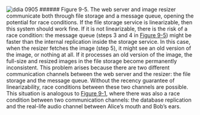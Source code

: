 ![ddia 0905](assets/ddia_0905.png) ###### Figure 9-5. The web server and image resizer communicate both through file storage and a message queue, opening the potential for race conditions. If the file storage service is linearizable, then this system should work fine. If it is not
linearizable, there is the risk of a race condition: the message queue (steps 3 and 4 in
[Figure 9-5](#fig_consistency_thumbnailer)) might be faster than the internal replication inside the storage
service. In this case, when the resizer fetches the image (step 5), it might see an old version of
the image, or nothing at all. If it processes an old version of the image, the full-size and resized
images in the file storage become permanently inconsistent. This problem arises because there are two different communication channels between the web server
and the resizer: the file storage and the message queue. Without the recency guarantee of
linearizability, race conditions between these two channels are possible. This situation is analogous to
[Figure 9-1](#fig_consistency_linearizability_0), where there was also a race condition between two
communication channels: the database replication and the real-life audio channel between Alice’s
mouth and Bob’s ears.